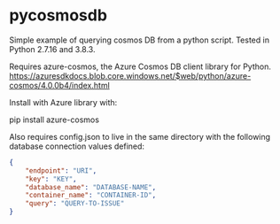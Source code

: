 # pycosmosdb
Simple example of querying cosmos DB from a python script.  Tested in Python 2.7.16 and 3.8.3.

Requires azure-cosmos, the Azure Cosmos DB client library for Python.
<https://azuresdkdocs.blob.core.windows.net/$web/python/azure-cosmos/4.0.0b4/index.html>

Install with Azure library with:

pip install azure-cosmos


Also requires config.json to live in the same directory with the following database connection values defined:

```json
{
    "endpoint": "URI",
    "key": "KEY",
    "database_name": "DATABASE-NAME",
    "container_name": "CONTAINER-ID",
    "query": "QUERY-TO-ISSUE"
}
```
